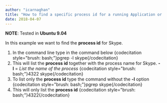 ```yaml
---
author: "icarnaghan"
title: "How to find a specific process id for a running Application or Process in Linux"
date: 2018-04-07
---
```


**NOTE**: Tested in **Ubuntu 9.04**

In this example we want to find the **process id** for Skype.

1. In the command line type in the command below {codecitation style="brush: bash;"}pgrep -l skype{/codecitation}
2. This will list the **process id** together with the process name for Skype. **\-l** = _List the name of the process_ {codecitation style="brush: bash;"}4322 skype{/codecitation}
3. To list only the **process id** type the command without the **\-l** option {codecitation style="brush: bash;"}pgrep skype{/codecitation}
4. This will only list the **process id** {codecitation style="brush: bash;"}4322{/codecitation}
